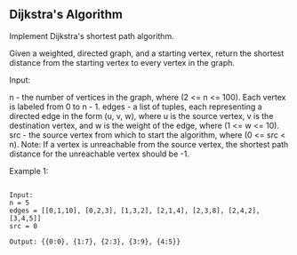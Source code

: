 

## Dijkstra's Algorithm

Implement Dijkstra's shortest path algorithm.

Given a weighted, directed graph, and a starting vertex, return the shortest distance from the starting vertex to every vertex in the graph.

Input:

n - the number of vertices in the graph, where (2 <= n <= 100). Each vertex is labeled from 0 to n - 1.
edges - a list of tuples, each representing a directed edge in the form (u, v, w), where u is the source vertex, v is the destination vertex, and w is the weight of the edge, where (1 <= w <= 10).
src - the source vertex from which to start the algorithm, where (0 <= src < n).
Note: If a vertex is unreachable from the source vertex, the shortest path distance for the unreachable vertex should be -1.

Example 1:

```

Input:
n = 5
edges = [[0,1,10], [0,2,3], [1,3,2], [2,1,4], [2,3,8], [2,4,2], [3,4,5]]
src = 0

Output: {{0:0}, {1:7}, {2:3}, {3:9}, {4:5}}

```